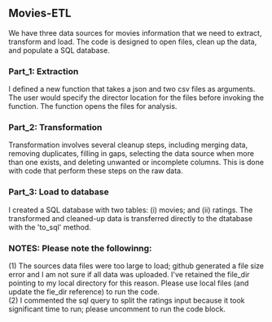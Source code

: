 ## Movies-ETL  
We have three data sources for movies information that we need to extract, transform and load. The code is designed to open files, clean up the data, and populate a SQL database.

### Part_1: Extraction  
I defined a new function that takes a json and two csv files as arguments. The user would specify the director location for the files before invoking the function. The function opens the files for analysis.  

### Part_2: Transformation  
Transformation involves several cleanup steps, including merging data, removing duplicates, filling in gaps, selecting the data source when more than one exists, and deleting unwanted or incomplete columns. This is done with code that perform these steps on the raw data.  

### Part_3: Load to database
I created a SQL database with two tables: (i) movies; and (ii) ratings. The transformed and cleaned-up data is transferred directly to the dtatabase with the 'to_sql' method.  

### NOTES: Please note the followinng:
(1) The sources data files were too large to load; github generated a file size error and I am not sure if all data was uploaded. I've retained the file_dir pointing to my local directory for this reason. Please use local files (and update the fie_dir reference) to run the code.  
(2) I commented the sql query to split the ratings input because it took significant time to run; please uncomment to run the code block.  
